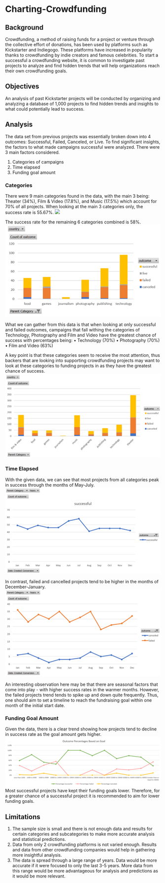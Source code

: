 # Charting-Crowdfunding

## Background
Crowdfunding, a method of raising funds for a project or venture through the collective effort of donations, has been used by platforms such as Kickstarter and Indiegogo. These platforms have increased in popularity thanks to crowdfunding by indie creators and famous celebrities. 
To start a successful a crowdfunding website, it is common to investigate past projects to analyze and find hidden trends that will help organizations reach their own crowdfunding goals.

## Objectives
An analysis of past Kickstarter projects will be conducted by organizing and analyzing a database of 1,000 projects to find hidden trends and insights to what could potentially lead to success. 

## Analysis
The data set from previous projects was essentially broken down into 4 outcomes: Successful, Failed, Canceled, or Live. To find significant insights, the factors to what made campaigns successful were analyzed. There were 3 main factors considered.
1.	Categories of campaigns
2.	Time elapsed
3.	Funding goal amount

### Categories
There were 9 main categories found in the data, with the main 3 being: Theater (34%), Film & Video (17.8%), and Music (17.5%) which account for 70% of all projects. When looking at the main 3 categories only, the success rate is 55.67%. 
![ ](https://user-images.githubusercontent.com/101296194/160309558-48354c50-0319-4955-9528-bad929ca0ac2.PNG)

The success rate for the remaining 6 categories combined is 58%.
![Second chart](2.png)

What we can gather from this data is that when looking at only successful and failed outcomes, campaigns that fall withing the categories of Technology, Photography and Film and Video have the greatest chance of success with percentages being:
•	Technology (70%)
•	Photography (70%)
•	Film and Video (63%)

A key point is that these categories seem to receive the most attention, thus backers that are looking into supporting crowdfunding projects may want to look at these categories to funding projects in as they have the greatest chance of success.
![Third chart](3.png)

### Time Elapsed
With the given data, we can see that most projects from all categories peak in success through the months of May-July.
![Fourth chart](4.png)

In contrast, failed and cancelled projects tend to be higher in the months of December-January.
![Fifth chart](5.png)

An interesting observation here may be that there are seasonal factors that come into play - with higher success rates in the warmer months. However, the failed projects trend tends to spike up and down quite frequently. Thus, one should aim to set a timeline to reach the fundraising goal within one month of the initial start date. 

### Funding Goal Amount
Given the data, there is a clear trend showing how projects tend to decline in success rate as the goal amount gets higher. 
![sixth chart](6.png)
Most successful projects have kept their funding goals lower. Therefore, for a greater chance of a successful project it is recommended to aim for lower funding goals. 

## Limitations
1.	The sample size is small and there is not enough data and results for certain categories and subcategories to make more accurate analysis and statistical predictions. 
2.	Data from only 2 crowdfunding platforms is not varied enough. Results and data from other crowdfunding companies would help in gathering more insightful analysis.
3.	The data is spread through a large range of years. Data would be more accurate if it were focused to only the last 3-5 years. More data from this range would be more advantageous for analysis and predictions as it would be more relevant.

